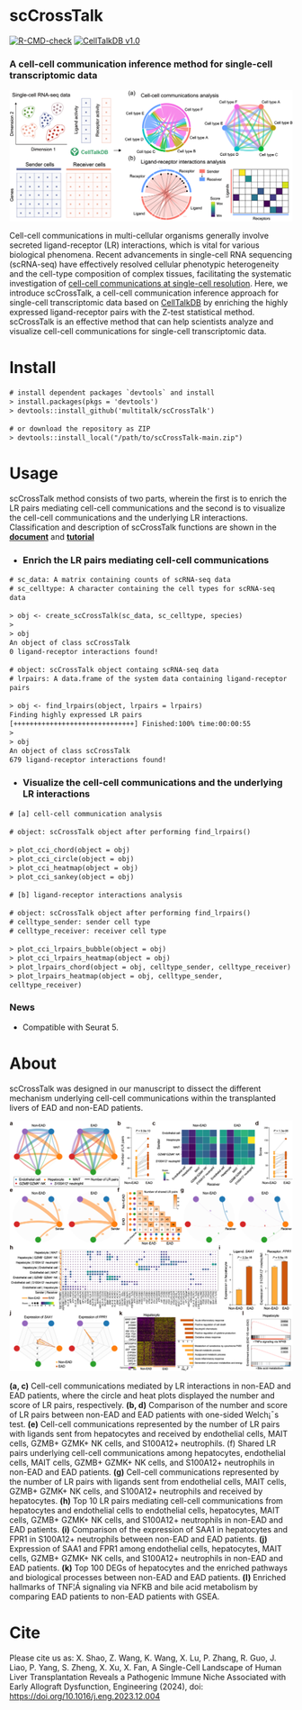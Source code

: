 # scCrossTalk
[![R-CMD-check](https://img.shields.io/badge/R--CMD--check-passing-brightgreen?logo=github)](https://github.com/multitalk/scCrossTalk/actions) [![CellTalkDB v1.0](https://img.shields.io/badge/CellTalkDB-v1.0-yellow)](http://tcm.zju.edu.cn/celltalkdb/)

### A cell-cell communication inference method for single-cell transcriptomic data

<img src='https://github.com/multitalk/scCrossTalk/blob/main/img/github.png'>

Cell-cell communications in multi-cellular organisms generally involve secreted ligand-receptor (LR) interactions, which is vital for various biological phenomena. Recent advancements in single-cell RNA sequencing (scRNA-seq) have effectively resolved cellular phenotypic heterogeneity and the cell-type composition of complex tissues, facilitating the systematic investigation of [cell-cell communications at single-cell resolution](https://pubmed.ncbi.nlm.nih.gov/32435978/). Here, we introduce scCrossTalk, a  cell-cell communication inference approach for single-cell transcriptomic data based on [CellTalkDB](https://pubmed.ncbi.nlm.nih.gov/33147626/) by enriching the highly expressed ligand-receptor pairs with the Z-test statistical method. scCrossTalk is an effective method that can help scientists analyze and visualize cell-cell communications for single-cell transcriptomic data.

# Install

```
# install dependent packages `devtools` and install
> install.packages(pkgs = 'devtools')
> devtools::install_github('multitalk/scCrossTalk')

# or download the repository as ZIP
> devtools::install_local("/path/to/scCrossTalk-main.zip")
```

# Usage
scCrossTalk method consists of two parts, wherein the first is to enrich the LR pairs mediating cell-cell communications and the second is to visualize the cell-cell communications and the underlying LR interactions. Classification and description of scCrossTalk functions are shown in the __[document](https://github.com/multitalk/scCrossTalk/blob/main/vignettes/scCrossTalk.pdf)__ and __[tutorial](https://raw.githack.com/multitalk/scCrossTalk/main/vignettes/tutorial.html)__

- ### Enrich the LR pairs mediating cell-cell communications
```
# sc_data: A matrix containing counts of scRNA-seq data
# sc_celltype: A character containing the cell types for scRNA-seq data

> obj <- create_scCrossTalk(sc_data, sc_celltype, species)
> 
> obj
An object of class scCrossTalk
0 ligand-receptor interactions found!

# object: scCrossTalk object containg scRNA-seq data
# lrpairs: A data.frame of the system data containing ligand-receptor pairs

> obj <- find_lrpairs(object, lrpairs = lrpairs)
Finding highly expressed LR pairs
[++++++++++++++++++++++++++++++] Finished:100% time:00:00:55
>
> obj
An object of class scCrossTalk 
679 ligand-receptor interactions found!
```

- ### Visualize the cell-cell communications and the underlying LR interactions
```
# [a] cell-cell communication analysis

# object: scCrossTalk object after performing find_lrpairs()

> plot_cci_chord(object = obj)
> plot_cci_circle(object = obj)
> plot_cci_heatmap(object = obj)
> plot_cci_sankey(object = obj)

# [b] ligand-receptor interactions analysis

# object: scCrossTalk object after performing find_lrpairs()
# celltype_sender: sender cell type
# celltype_receiver: receiver cell type

> plot_cci_lrpairs_bubble(object = obj)
> plot_cci_lrpairs_heatmap(object = obj)
> plot_lrpairs_chord(object = obj, celltype_sender, celltype_receiver)
> plot_lrpairs_heatmap(object = obj, celltype_sender, celltype_receiver)
```

### News
- Compatible with Seurat 5.

# About
scCrossTalk was designed in our manuscript to dissect the different mechanism underlying cell-cell communications within the transplanted livers of EAD and non-EAD patients. 

<img src='https://github.com/multitalk/scCrossTalk/blob/main/img/ccc.png'>

__(a, c)__ Cell-cell communications mediated by LR interactions in non-EAD and EAD patients, where the circle and heat plots displayed the number and score of LR pairs, respectively. __(b, d)__ Comparison of the number and score of LR pairs between non-EAD and EAD patients with one-sided Welch¡¯s test. __(e)__ Cell-cell communications represented by the number of LR pairs with ligands sent from hepatocytes and received by endothelial cells, MAIT cells, GZMB+ GZMK+ NK cells, and S100A12+ neutrophils. (f) Shared LR pairs underlying cell-cell communications among hepatocytes, endothelial cells, MAIT cells, GZMB+ GZMK+ NK cells, and S100A12+ neutrophils in non-EAD and EAD patients. __(g)__ Cell-cell communications represented by the number of LR pairs with ligands sent from endothelial cells, MAIT cells, GZMB+ GZMK+ NK cells, and S100A12+ neutrophils and received by hepatocytes. __(h)__ Top 10 LR pairs mediating cell-cell communications from hepatocytes and endothelial cells to endothelial cells, hepatocytes, MAIT cells, GZMB+ GZMK+ NK cells, and S100A12+ neutrophils in non-EAD and EAD patients. __(i)__ Comparison of the expression of SAA1 in hepatocytes and FPR1 in S100A12+ neutrophils between non-EAD and EAD patients. __(j)__ Expression of SAA1 and FPR1 among endothelial cells, hepatocytes, MAIT cells, GZMB+ GZMK+ NK cells, and S100A12+ neutrophils in non-EAD and EAD patients. __(k)__ Top 100 DEGs of hepatocytes and the enriched pathways and biological processes between non-EAD and EAD patients. __(l)__ Enriched hallmarks of TNF¦Á signaling via NFKB and bile acid metabolism by comparing EAD patients to non-EAD patients with GSEA.

# Cite
Please cite us as: X. Shao, Z. Wang, K. Wang, X. Lu, P. Zhang, R. Guo, J. Liao, P. Yang, S. Zheng, X. Xu, X. Fan,
A Single-Cell Landscape of Human Liver Transplantation Reveals a Pathogenic Immune Niche Associated with
Early Allograft Dysfunction, Engineering (2024), doi: https://doi.org/10.1016/j.eng.2023.12.004
